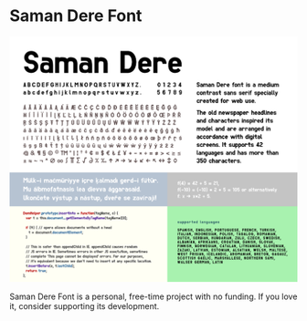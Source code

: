 # Saman Dere Font

![saman announcement](https://github.com/tcgumus/saman/blob/main/saman_try_out.png)

Saman Dere Font is a personal, free-time project with no funding. If you love it, consider supporting its development.